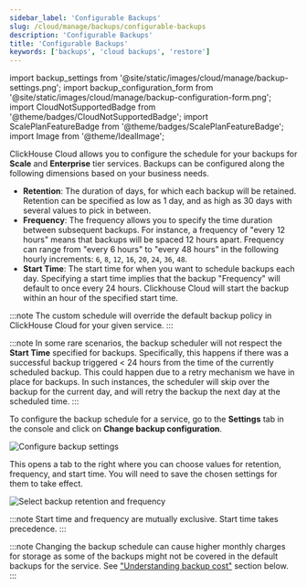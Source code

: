 ```yaml
---
sidebar_label: 'Configurable Backups'
slug: /cloud/manage/backups/configurable-backups
description: 'Configurable Backups'
title: 'Configurable Backups'
keywords: ['backups', 'cloud backups', 'restore']
---
```


import backup_settings from '@site/static/images/cloud/manage/backup-settings.png';
import backup_configuration_form from '@site/static/images/cloud/manage/backup-configuration-form.png';
import CloudNotSupportedBadge from '@theme/badges/CloudNotSupportedBadge';
import ScalePlanFeatureBadge from '@theme/badges/ScalePlanFeatureBadge';
import Image from '@theme/IdealImage';

<ScalePlanFeatureBadge feature="Configurable Backups" linking_verb_are="True"/>

ClickHouse Cloud allows you to configure the schedule for your backups for **Scale** and **Enterprise** tier services. Backups can be configured along the following dimensions based on your business needs.

- **Retention**: The duration of days, for which each backup will be retained. Retention can be specified as low as 1 day, and as high as 30 days with several values to pick in between.
- **Frequency**: The frequency allows you to specify the time duration between subsequent backups. For instance, a frequency of "every 12 hours" means that backups will be spaced 12 hours apart. Frequency can range from "every 6 hours" to "every 48 hours" in the following hourly increments: `6`, `8`, `12`, `16`, `20`, `24`, `36`, `48`.
- **Start Time**: The start time for when you want to schedule backups each day. Specifying a start time implies that the backup "Frequency" will default to once every 24 hours.  Clickhouse Cloud will start the backup within an hour of the specified start time.

:::note
The custom schedule will override the default backup policy in ClickHouse Cloud for your given service.
:::

:::note
In some rare scenarios, the backup scheduler will not respect the **Start Time** specified for backups. Specifically, this happens if there was a successful backup triggered < 24 hours from the time of the currently scheduled backup. This could happen due to a retry mechanism we have in place for backups.  In such instances, the scheduler will skip over the backup for the current day, and will retry the backup the next day at the scheduled time. 
:::

To configure the backup schedule for a service, go to the **Settings** tab in the console and click on **Change backup configuration**.

<Image img={backup_settings} size="lg" alt="Configure backup settings" border/>

This opens a tab to the right where you can choose values for retention, frequency, and start time. You will need to save the chosen settings for them to take effect.

<Image img={backup_configuration_form} size="lg" alt="Select backup retention and frequency" border/>

:::note
Start time and frequency are mutually exclusive. Start time takes precedence.
:::

:::note
Changing the backup schedule can cause higher monthly charges for storage as some of the backups might not be covered in the default backups for the service. See ["Understanding backup cost"](./overview.md/#understanding-backup-cost) section below.
:::
